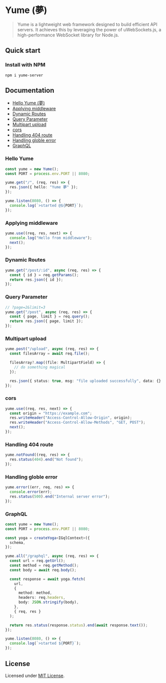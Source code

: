 # Yume (夢)

> Yume is a lightweight web framework designed to build efficient API servers. It achieves this by leveraging the power of uWebSockets.js, a high-performance WebSocket library for Node.js.

## Quick start

### Install with NPM

```
npm i yume-server
```

## Documentation

- [Hello Yume (夢)](#hello-yume)
- [Applying middleware](#applying-middleware)
- [Dynamic Routes](#dynamic-routes)
- [Query Parameter](#query-parameter)
- [Multipart upload](#multipart-upload)
- [cors](#applying-cors)
- [Handling 404 route](#handling-404-route)
- [Handling globle error](#handling-globle-error)
- [GraphQL](#graphql)

### Hello Yume

```ts
const yume = new Yume();
const PORT = process.env.PORT || 8080;

yume.get("/", (req, res) => {
  res.json({ hello: "Yume 夢" });
});

yume.listen(8080, () => {
  console.log(`>started @${PORT}`);
});
```

### Applying middleware

```ts
yume.use((req, res, next) => {
  console.log("Hello from middleware");
  next();
});
```

### Dynamic Routes

```ts
yume.get("/post/:id", async (req, res) => {
  const { id } = req.getParams();
  return res.json({ id });
});
```

### Query Parameter

```ts
// ?page=2&limit=3
yume.get("/post", async (req, res) => {
  const { page, limit } = req.query();
  return res.json({ page, limit });
});
```

### Multipart upload

```ts
yume.post("/upload", async (req, res) => {
  const filesArray = await req.file();

  filesArray?.map((file: MultipartField) => {
    // do something magical
  });

  res.json({ status: true, msg: "file uploaded successfully", data: {} });
});
```

### cors

```ts
yume.use((req, res, next) => {
  const origin = "https://example.com";
  res.writeHeader("Access-Control-Allow-Origin", origin);
  res.writeHeader("Access-Control-Allow-Methods", "GET, POST");
  next();
});
```

### Handling 404 route

```ts
yume.notFound((req, res) => {
  res.status(404).end("Not found");
});
```

### Handling globle error

```ts
yume.error((err, req, res) => {
  console.error(err);
  res.status(500).end("Internal server error");
});
```

### GraphQL

```ts
const yume = new Yume();
const PORT = process.env.PORT || 8080;

const yoga = createYoga<IGqlContext>({
  schema,
});

yume.all("/graphql", async (req, res) => {
  const url = req.getUrl();
  const method = req.getMethod();
  const body = await req.body();

  const response = await yoga.fetch(
    url,
    {
      method: method,
      headers: req.headers,
      body: JSON.stringify(body),
    },
    { req, res }
  );

  return res.status(response.status).end(await response.text());
});

yume.listen(8080, () => {
  console.log(`>started ${PORT}`);
});
```

## License

Licensed under [MIT License](LICENSE).
